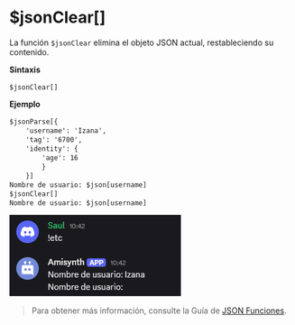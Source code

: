 
# $jsonClear[]
La función `$jsonClear` elimina el objeto JSON actual, restableciendo su contenido.  

**Sintaxis**  
```plaintext
$jsonClear[]
```

**Ejemplo**  
```plaintext
$jsonParse[{
    'username': 'Izana',
    'tag': '6700',
    'identity': {
        'age': 16
        }
    }]
Nombre de usuario: $json[username]  
$jsonClear[]
Nombre de usuario: $json[username]
```  

![alt text](image-45.png)


> Para obtener más información, consulte la Guía de [JSON Funciones](../gen/json.md).